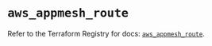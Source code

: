 # `aws_appmesh_route`

Refer to the Terraform Registry for docs: [`aws_appmesh_route`](https://registry.terraform.io/providers/hashicorp/aws/6.6.0/docs/resources/appmesh_route).
